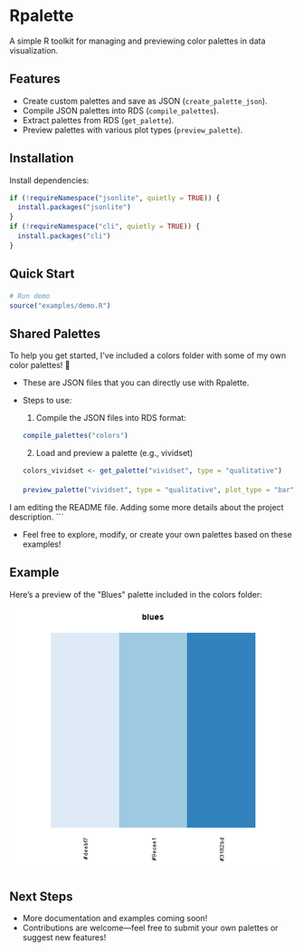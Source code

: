 
# Rpalette

A simple R toolkit for managing and previewing color palettes in data visualization.

## Features
- Create custom palettes and save as JSON (`create_palette_json`).
- Compile JSON palettes into RDS (`compile_palettes`).
- Extract palettes from RDS (`get_palette`).
- Preview palettes with various plot types (`preview_palette`).

## Installation
Install dependencies:
```R
if (!requireNamespace("jsonlite", quietly = TRUE)) {
  install.packages("jsonlite")
}
if (!requireNamespace("cli", quietly = TRUE)) {
  install.packages("cli")
}
```

## Quick Start
```R
# Run demo
source("examples/demo.R")
```

## Shared Palettes
To help you get started, I've included a colors folder with some of my own color palettes! 🎨
- These are JSON files that you can directly use with Rpalette.
- Steps to use:
  
  1. Compile the JSON files into RDS format:
    ```R
    compile_palettes("colors")
    ```
    
  2. Load and preview a palette (e.g., vividset)
    ```R
    colors_vividset <- get_palette("vividset", type = "qualitative")

    preview_palette("vividset", type = "qualitative", plot_type = "bar")
I am editing the README file. Adding some more details about the project description.    ``` 
- Feel free to explore, modify, or create your own palettes based on these examples!
## Example
Here’s a preview of the "Blues" palette included in the colors folder:
![Blues Palette](examples/blues_bar.png)

## Next Steps
- More documentation and examples coming soon!
- Contributions are welcome—feel free to submit your own palettes or suggest new features!
